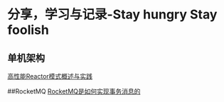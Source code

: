 # 分享，学习与记录-Stay hungry Stay foolish
## 单机架构
 [高性能Reactor模式概述与实践](/单机架构/高性能Reactor模式概述与实践.md "高性能Reactor模式概述与实践")

##RocketMQ
 [RocketMQ是如何实现事务消息的](/RocketMQ/RocketMQ是如何实现事务消息的.md "RocketMQ是如何实现事务消息的")